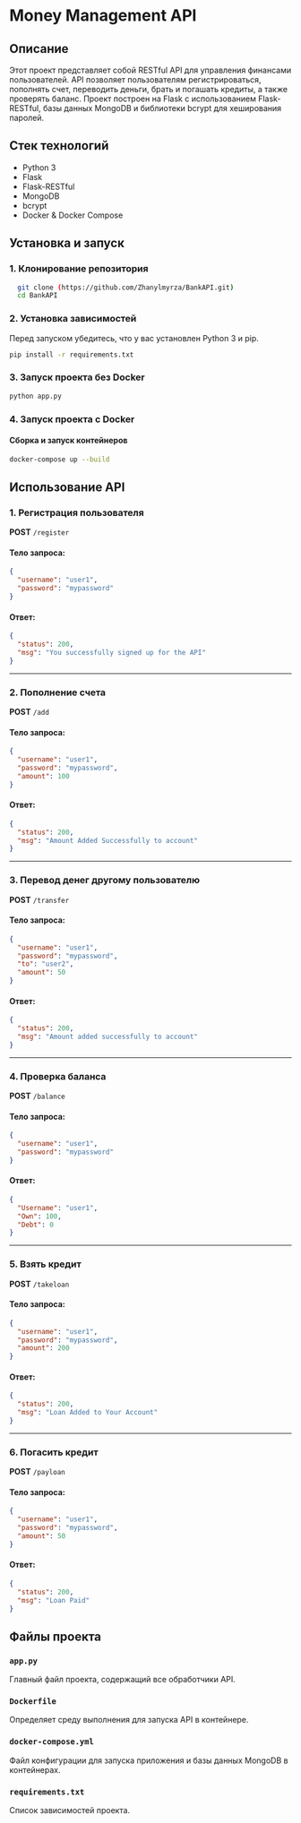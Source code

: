 # Money Management API

## Описание
Этот проект представляет собой RESTful API для управления финансами пользователей. API позволяет пользователям регистрироваться, пополнять счет, переводить деньги, брать и погашать кредиты, а также проверять баланс. Проект построен на Flask с использованием Flask-RESTful, базы данных MongoDB и библиотеки bcrypt для хеширования паролей.

## Стек технологий
- Python 3
- Flask
- Flask-RESTful
- MongoDB
- bcrypt
- Docker & Docker Compose

## Установка и запуск

### 1. Клонирование репозитория
```bash
  git clone (https://github.com/Zhanylmyrza/BankAPI.git)
  cd BankAPI
```

### 2. Установка зависимостей

Перед запуском убедитесь, что у вас установлен Python 3 и pip.
```bash
pip install -r requirements.txt
```

### 3. Запуск проекта без Docker
```bash
python app.py
```

### 4. Запуск проекта с Docker

#### Сборка и запуск контейнеров
```bash
docker-compose up --build
```

## Использование API

### 1. Регистрация пользователя
**POST** `/register`

#### Тело запроса:
```json
{
  "username": "user1",
  "password": "mypassword"
}
```

#### Ответ:
```json
{
  "status": 200,
  "msg": "You successfully signed up for the API"
}
```

---

### 2. Пополнение счета
**POST** `/add`

#### Тело запроса:
```json
{
  "username": "user1",
  "password": "mypassword",
  "amount": 100
}
```

#### Ответ:
```json
{
  "status": 200,
  "msg": "Amount Added Successfully to account"
}
```

---

### 3. Перевод денег другому пользователю
**POST** `/transfer`

#### Тело запроса:
```json
{
  "username": "user1",
  "password": "mypassword",
  "to": "user2",
  "amount": 50
}
```

#### Ответ:
```json
{
  "status": 200,
  "msg": "Amount added successfully to account"
}
```

---

### 4. Проверка баланса
**POST** `/balance`

#### Тело запроса:
```json
{
  "username": "user1",
  "password": "mypassword"
}
```

#### Ответ:
```json
{
  "Username": "user1",
  "Own": 100,
  "Debt": 0
}
```

---

### 5. Взять кредит
**POST** `/takeloan`

#### Тело запроса:
```json
{
  "username": "user1",
  "password": "mypassword",
  "amount": 200
}
```

#### Ответ:
```json
{
  "status": 200,
  "msg": "Loan Added to Your Account"
}
```

---

### 6. Погасить кредит
**POST** `/payloan`

#### Тело запроса:
```json
{
  "username": "user1",
  "password": "mypassword",
  "amount": 50
}
```

#### Ответ:
```json
{
  "status": 200,
  "msg": "Loan Paid"
}
```

## Файлы проекта

### `app.py`
Главный файл проекта, содержащий все обработчики API.

### `Dockerfile`
Определяет среду выполнения для запуска API в контейнере.

### `docker-compose.yml`
Файл конфигурации для запуска приложения и базы данных MongoDB в контейнерах.

### `requirements.txt`
Список зависимостей проекта.



